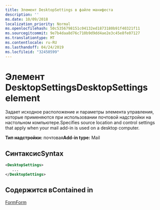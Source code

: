```yaml
---
title: Элемент DesktopSettings в файле манифеста
description: ''
ms.date: 10/09/2018
localization_priority: Normal
ms.openlocfilehash: 50c5356798151c04132ed1873180b91f40321f11
ms.sourcegitcommit: 9e7b4daa8d76c710b9d9dd4ae2e3c45e8fe07127
ms.translationtype: MT
ms.contentlocale: ru-RU
ms.lasthandoff: 04/24/2019
ms.locfileid: "32450599"
---
```

# <a name="desktopsettings-element"></a><span data-ttu-id="293a4-102">Элемент DesktopSettings</span><span class="sxs-lookup"><span data-stu-id="293a4-102">DesktopSettings element</span></span>

<span data-ttu-id="293a4-103">Задает исходное расположение и параметры элемента управления, которые применяются при использовании почтовой надстройки на настольном компьютере.</span><span class="sxs-lookup"><span data-stu-id="293a4-103">Specifies source location and control settings that apply when your mail add-in is used on a desktop computer.</span></span>

<span data-ttu-id="293a4-104">**Тип надстройки:** почтовая</span><span class="sxs-lookup"><span data-stu-id="293a4-104">**Add-in type:** Mail</span></span>

## <a name="syntax"></a><span data-ttu-id="293a4-105">Синтаксис</span><span class="sxs-lookup"><span data-stu-id="293a4-105">Syntax</span></span>

```XML
<DesktopSettings>
   ...
</DesktopSettings>
```

## <a name="contained-in"></a><span data-ttu-id="293a4-106">Содержится в</span><span class="sxs-lookup"><span data-stu-id="293a4-106">Contained in</span></span>

[<span data-ttu-id="293a4-107">Form</span><span class="sxs-lookup"><span data-stu-id="293a4-107">Form</span></span>](form.md)

